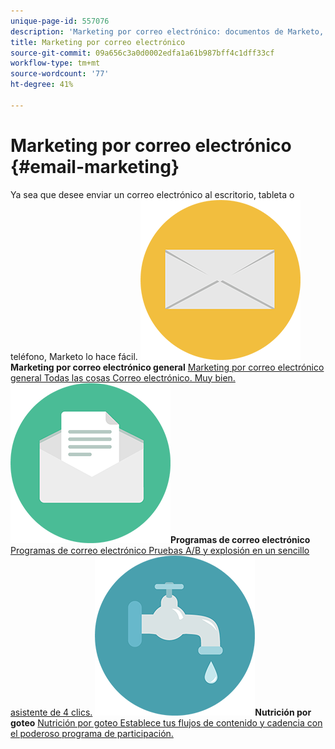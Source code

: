 ```yaml
---
unique-page-id: 557076
description: 'Marketing por correo electrónico: documentos de Marketo, documentación del producto'
title: Marketing por correo electrónico
source-git-commit: 09a656c3a0d0002edfa1a61b987bff4c1dff33cf
workflow-type: tm+mt
source-wordcount: '77'
ht-degree: 41%

---
```



# Marketing por correo electrónico {#email-marketing}

Ya sea que desee enviar un correo electrónico al escritorio, tableta o teléfono, Marketo lo hace fácil.
**![Marketing por correo electrónico general](assets/office-27.png)Marketing por correo electrónico general** [Marketing por correo electrónico general Todas las cosas Correo electrónico. Muy bien.](https://docs.marketo.com/es/display/DOCS/General)     **![Programas de correo electrónico](assets/chat-messages-10.png)Programas de correo electrónico** [Programas de correo electrónico Pruebas A/B y explosión en un sencillo asistente de 4 clics.](https://docs.marketo.com/es/display/DOCS/Email+Programs)     **![Nutrición por goteo](assets/ecology-14.png)Nutrición por goteo** [Nutrición por goteo Establece tus flujos de contenido y cadencia con el poderoso programa de participación.](https://docs.marketo.com/es/display/DOCS/Drip+Nurturing)
